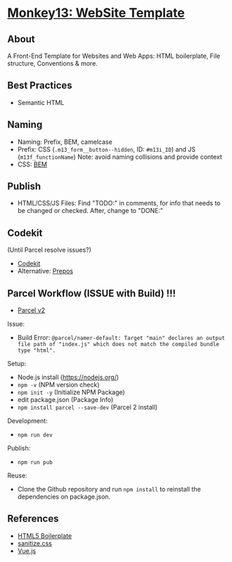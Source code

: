 # [Monkey13: WebSite Template](https://monkey13.studio)

## About

A Front-End Template for Websites and Web Apps: HTML boilerplate, File structure, Conventions & more.

## Best Practices

- Semantic HTML

## Naming

- Naming: Prefix, BEM, camelcase
- Prefix: CSS (`.m13_form__button--hidden`, ID: `#m13i_ID`) and JS (`m13f_functionName`) Note: avoid naming collisions and provide context
- CSS: [BEM](http://getbem.com)

## Publish

- HTML/CSS/JS Files: Find "TODO:" in comments, for info that needs to be changed or checked. After, change to "DONE:"

## Codekit

(Until Parcel resolve issues?)

- [Codekit](https://codekitapp.com/)
- Alternative: [Prepos](https://prepros.io/)

## Parcel Workflow (ISSUE with Build) !!!

- [Parcel v2](https://v2.parceljs.org/)

Issue:

- Build Error: `@parcel/namer-default: Target "main" declares an output file path of "index.js" which does not match the compiled bundle type "html".`

Setup:

- Node.js install (https://nodejs.org/)
- `npm -v` (NPM version check)
- `npm init -y` (Initialize NPM Package)
- edit package.json (Package Info)
- `npm install parcel --save-dev` (Parcel 2 install)

Development:

- `npm run dev`

Publish:

- `npm run pub`

Reuse:

- Clone the Github repository and run `npm install` to reinstall the dependencies on package.json.

## References

- [HTML5 Boilerplate](https://html5boilerplate.com/)
- [sanitize.css](https://csstools.github.io/sanitize.css/)
- [Vue.js](https://vuejs.org/)
